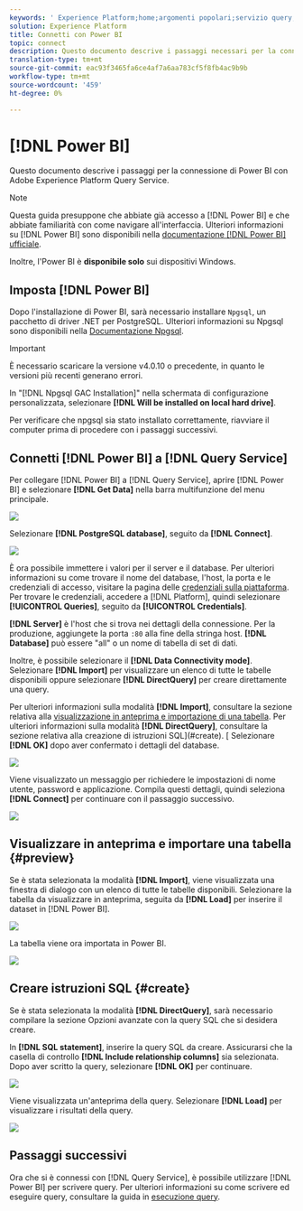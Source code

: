 ```yaml
---
keywords: ' Experience Platform;home;argomenti popolari;servizio query;servizio query;Power BI;power bi;connect to query service;'
solution: Experience Platform
title: Connetti con Power BI
topic: connect
description: Questo documento descrive i passaggi necessari per la connessione di Power BI con Adobe Experience Platform Query Service.
translation-type: tm+mt
source-git-commit: eac93f3465fa6ce4af7a6aa783cf5f8fb4ac9b9b
workflow-type: tm+mt
source-wordcount: '459'
ht-degree: 0%

---
```



# [!DNL Power BI]

Questo documento descrive i passaggi per la connessione di Power BI con Adobe Experience Platform Query Service.

>[!NOTE]
>
> Questa guida presuppone che abbiate già accesso a [!DNL Power BI] e che abbiate familiarità con come navigare all&#39;interfaccia. Ulteriori informazioni su [!DNL Power BI] sono disponibili nella [documentazione  [!DNL Power BI] ufficiale](https://docs.looker.com/).
>
> Inoltre, l&#39;Power BI è **disponibile solo** sui dispositivi Windows.

## Imposta [!DNL Power BI]

Dopo l&#39;installazione di Power BI, sarà necessario installare `Npgsql`, un pacchetto di driver .NET per PostgreSQL. Ulteriori informazioni su Npgsql sono disponibili nella [Documentazione Npgsql](https://www.npgsql.org/doc/index.html).

>[!IMPORTANT]
>
>È necessario scaricare la versione v4.0.10 o precedente, in quanto le versioni più recenti generano errori.

In &quot;[!DNL Npgsql GAC Installation]&quot; nella schermata di configurazione personalizzata, selezionare **[!DNL Will be installed on local hard drive]**.

Per verificare che npgsql sia stato installato correttamente, riavviare il computer prima di procedere con i passaggi successivi.

## Connetti [!DNL Power BI] a [!DNL Query Service]

Per collegare [!DNL Power BI] a [!DNL Query Service], aprire [!DNL Power BI] e selezionare **[!DNL Get Data]** nella barra multifunzione del menu principale.

![](../images/clients/power-bi/open-power-bi.png)

Selezionare **[!DNL PostgreSQL database]**, seguito da **[!DNL Connect]**.

![](../images/clients/power-bi/get-data.png)

È ora possibile immettere i valori per il server e il database. Per ulteriori informazioni su come trovare il nome del database, l&#39;host, la porta e le credenziali di accesso, visitare la pagina delle [credenziali sulla piattaforma](https://platform.adobe.com/query/configuration). Per trovare le credenziali, accedere a [!DNL Platform], quindi selezionare **[!UICONTROL Queries]**, seguito da **[!UICONTROL Credentials]**.

**[!DNL Server]** è l&#39;host che si trova nei dettagli della connessione. Per la produzione, aggiungete la porta `:80` alla fine della stringa host. **[!DNL Database]** può essere &quot;all&quot; o un nome di tabella di set di dati.

Inoltre, è possibile selezionare il **[!DNL Data Connectivity mode]**. Selezionare **[!DNL Import]** per visualizzare un elenco di tutte le tabelle disponibili oppure selezionare **[!DNL DirectQuery]** per creare direttamente una query.

Per ulteriori informazioni sulla modalità **[!DNL Import]**, consultare la sezione relativa alla [visualizzazione in anteprima e importazione di una tabella](#preview). Per ulteriori informazioni sulla modalità **[!DNL DirectQuery]**, consultare la sezione relativa alla creazione di istruzioni SQL](#create). [ Selezionare **[!DNL OK]** dopo aver confermato i dettagli del database.

![](../images/clients/power-bi/connectivity-mode.png)

Viene visualizzato un messaggio per richiedere le impostazioni di nome utente, password e applicazione. Compila questi dettagli, quindi seleziona **[!DNL Connect]** per continuare con il passaggio successivo.

![](../images/clients/power-bi/import-mode.png)

## Visualizzare in anteprima e importare una tabella {#preview}

Se è stata selezionata la modalità **[!DNL Import]**, viene visualizzata una finestra di dialogo con un elenco di tutte le tabelle disponibili. Selezionare la tabella da visualizzare in anteprima, seguita da **[!DNL Load]** per inserire il dataset in [!DNL Power BI].

![](../images/clients/power-bi/preview-table.png)

La tabella viene ora importata in Power BI.

![](../images/clients/power-bi/import-table.png)

## Creare istruzioni SQL {#create}

Se è stata selezionata la modalità **[!DNL DirectQuery]**, sarà necessario compilare la sezione Opzioni avanzate con la query SQL che si desidera creare.

In **[!DNL SQL statement]**, inserire la query SQL da creare. Assicurarsi che la casella di controllo **[!DNL Include relationship columns]** sia selezionata. Dopo aver scritto la query, selezionare **[!DNL OK]** per continuare.

![](../images/clients/power-bi/direct-query-mode.png)

Viene visualizzata un&#39;anteprima della query. Selezionare **[!DNL Load]** per visualizzare i risultati della query.

![](../images/clients/power-bi/preview-direct-query.png)

## Passaggi successivi

Ora che si è connessi con [!DNL Query Service], è possibile utilizzare [!DNL Power BI] per scrivere query. Per ulteriori informazioni su come scrivere ed eseguire query, consultare la guida in [esecuzione query](../best-practices/writing-queries.md).